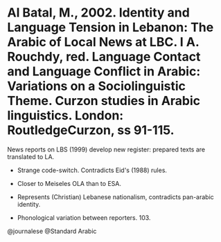 # Al Batal, M., 2002. Identity and Language Tension in Lebanon: The Arabic of Local News at LBC.  I A. Rouchdy, red. Language Contact and Language Conflict in Arabic: Variations on a Sociolinguistic Theme. Curzon studies in Arabic linguistics. London: RoutledgeCurzon, ss 91-115.

News reports on LBS (1999) develop new register: prepared texts are translated to LA. 

- Strange code-switch. Contradicts Eid's (1988) rules.

- Closer to Meiseles OLA than to ESA.

- Represents (Christian) Lebanese nationalism, contradicts pan-arabic identity.

- Phonological variation between reporters. 103.

@journalese
@Standard Arabic

